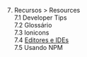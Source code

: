 7. Recursos > Resources  
7.1 Developer Tips  
7.2 Glossário  
7.3 Ionicons  
7.4 [Editores e IDEs](07d-editors-and-ides.md)  
7.5 Usando NPM
